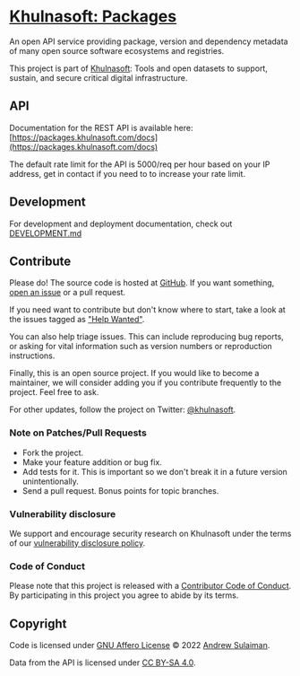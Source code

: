 # [Khulnasoft: Packages](https://packages.khulnasoft.com)

An open API service providing package, version and dependency metadata of many open source software ecosystems and registries.

This project is part of [Khulnasoft](https://khulnasoft.com): Tools and open datasets to support, sustain, and secure critical digital infrastructure.

## API

Documentation for the REST API is available here: [https://packages.khulnasoft.com/docs](https://packages.khulnasoft.com/docs)

The default rate limit for the API is 5000/req per hour based on your IP address, get in contact if you need to to increase your rate limit.

## Development

For development and deployment documentation, check out [DEVELOPMENT.md](DEVELOPMENT.md)

## Contribute

Please do! The source code is hosted at [GitHub](https://github.com/khulnasoft-lab/packages). If you want something, [open an issue](https://github.com/khulnasoft-lab/packages/issues/new) or a pull request.

If you need want to contribute but don't know where to start, take a look at the issues tagged as ["Help Wanted"](https://github.com/khulnasoft-lab/packages/issues?q=is%3Aopen+is%3Aissue+label%3A%22help+wanted%22).

You can also help triage issues. This can include reproducing bug reports, or asking for vital information such as version numbers or reproduction instructions. 

Finally, this is an open source project. If you would like to become a maintainer, we will consider adding you if you contribute frequently to the project. Feel free to ask.

For other updates, follow the project on Twitter: [@khulnasoft](https://twitter.com/khulnasoft).

### Note on Patches/Pull Requests

 * Fork the project.
 * Make your feature addition or bug fix.
 * Add tests for it. This is important so we don't break it in a future version unintentionally.
 * Send a pull request. Bonus points for topic branches.

### Vulnerability disclosure

We support and encourage security research on Khulnasoft under the terms of our [vulnerability disclosure policy](https://github.com/khulnasoft-lab/packages/security/policy).

### Code of Conduct

Please note that this project is released with a [Contributor Code of Conduct](https://github.com/khulnasoft-lab/.github/blob/main/CODE_OF_CONDUCT.md). By participating in this project you agree to abide by its terms.

## Copyright

Code is licensed under [GNU Affero License](LICENSE) © 2022 [Andrew Sulaiman](https://github.com/andrew).

Data from the API is licensed under [CC BY-SA 4.0](https://creativecommons.org/licenses/by-sa/4.0/).
